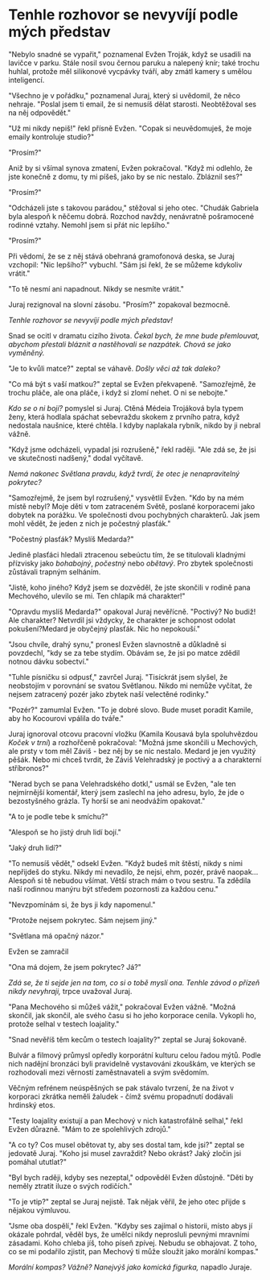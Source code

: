 # Tenhle rozhovor se nevyvíjí podle mých představ

"Nebylo snadné se vypařit," poznamenal Evžen Troják, když se usadili na lavičce v parku. Stále nosil svou černou paruku a nalepený knír; také trochu huhlal, protože měl silikonové vycpávky tváří, aby zmátl kamery s umělou inteligencí.

"Všechno je v pořádku," poznamenal Juraj, který si uvědomil, že něco nehraje. "Poslal jsem ti email, že si nemusíš dělat starosti. Neobtěžoval ses na něj odpovědět."

"Už mi nikdy nepiš!" řekl přísně Evžen. "Copak si neuvědomuješ, že moje emaily kontroluje studio?"

"Prosím?"

Aniž by si všímal synova zmatení, Evžen pokračoval. "Když mi odlehlo, že jste konečně z domu, ty mi píšeš, jako by se nic nestalo. Zbláznil ses?"

"Prosím?"

"Odcházeli jste s takovou parádou," stěžoval si jeho otec. "Chudák Gabriela byla alespoň k něčemu dobrá. Rozchod navždy, nenávratně pošramocené rodinné vztahy. Nemohl jsem si přát nic lepšího."

"Prosím?"

Při vědomí, že se z něj stává obehraná gramofonová deska, se Juraj vzchopil: "Nic lepšího?" vybuchl. "Sám jsi řekl, že se můžeme kdykoliv vrátit."

"To tě nesmí ani napadnout. Nikdy se nesmíte vrátit."

Juraj rezignoval na slovní zásobu. "Prosím?" zopakoval bezmocně.

*Tenhle rozhovor se nevyvíjí podle mých představ!*

Snad se ocitl v dramatu cizího života. *Čekal bych, že mne bude přemlouvat, abychom přestali bláznit a nastěhovali se nazpátek. Chová se jako vyměněný.*

"Je to kvůli matce?" zeptal se váhavě. *Došly věci až tak daleko?*

"Co má být s vaší matkou?" zeptal se Evžen překvapeně. "Samozřejmě, že trochu pláče, ale ona pláče, i když si zlomí nehet. O ni se nebojte."

*Kdo se o ni bojí?* pomyslel si Juraj. Ctěná Médeia Trojáková byla typem ženy, která hodlala spáchat sebevraždu skokem z prvního patra, když nedostala naušnice, které chtěla. I kdyby naplakala rybník, nikdo by ji nebral vážně.

"Když jsme odcházeli, vypadal jsi rozrušeně," řekl raději. "Ale zdá se, že jsi ve skutečnosti nadšený," dodal vyčítavě.

*Nemá nakonec Světlana pravdu, když tvrdí, že otec je nenapravitelný pokrytec?*

"Samozřejmě, že jsem byl rozrušený," vysvětlil Evžen. "Kdo by na mém místě nebyl? Moje děti v tom zatraceném Světě, poslané korporacemi jako dobytek na porážku. Ve společnosti dvou pochybných charakterů. Jak jsem mohl vědět, že jeden z nich je počestný plasťák."

"Počestný plasťák? Myslíš Medarda?"

Jedině plasťáci hledali ztracenou sebeúctu tím, že se titulovali kladnými přízvisky jako *bohabojný*, *počestný* nebo *obětavý*. Pro zbytek společnosti zůstávali trapným selháním.

"Jistě, koho jiného? Když jsem se dozvěděl, že jste skončili v rodině pana Mechového, ulevilo se mi. Ten chlapík má charakter!"

"Opravdu myslíš Medarda?" opakoval Juraj nevěřícně. "Poctivý? No budiž! Ale charakter? Netvrdil jsi vždycky, že charakter je schopnost odolat pokušení?Medard je obyčejný plasťák. Nic ho nepokouší."

"Jsou chvíle, drahý synu," pronesl Evžen slavnostně a důkladně si povzdechl, "kdy se za tebe stydím. Obávám se, že jsi po matce zdědil notnou dávku sobectví."

"Tuhle písničku si odpusť," zavrčel Juraj. "Tisíckrát jsem slyšel, že neobstojím v porovnání se svatou Světlanou. Nikdo mi nemůže vyčítat, že nejsem zatracený pozér jako zbytek naší velectěné rodinky."

"Pozér?" zamumlal Evžen. "To je dobré slovo. Bude muset poradit Kamile, aby ho Kocourovi vpálila do tváře."

Juraj ignoroval otcovu pracovní vložku (Kamila Kousavá byla spoluhvězdou *Koček v trní*) a rozhořčeně pokračoval: "Možná jsme skončili u Mechových, ale prsty v tom měl Záviš - bez něj by se nic nestalo. Medard je jen využitý pěšák. Nebo mi chceš tvrdit, že Záviš Velehradský je poctivý a a charakterní stříbronos?"

"Nerad bych se pana Velehradského dotkl," usmál se Evžen, "ale ten nejmírnější komentář, který jsem zaslechl na jeho adresu, bylo, že jde o bezostyšného grázla. Ty horší se ani neodvážím opakovat."

"A to je podle tebe k smíchu?"

"Alespoň se ho jistý druh lidí bojí."

"Jaký druh lidí?"

"To nemusíš vědět," odsekl Evžen. "Když budeš mít štěstí, nikdy s nimi nepřijdeš do styku. Nikdy mi nevadilo, že nejsi, ehm, pozér, právě naopak... Alespoň si tě nebudou všímat. Větší strach mám o tvou sestru. Ta zdědila naší rodinnou manýru být středem pozornosti za každou cenu."

"Nevzpomínám si, že bys ji kdy napomenul."

"Protože nejsem pokrytec. Sám nejsem jiný."

"Světlana má opačný názor."

Evžen se zamračil

"Ona má dojem, že jsem pokrytec? Já?"

*Zdá se, že ti sejde jen na tom, co si o tobě myslí ona. Tenhle závod o přízeň nikdy nevyhraji,* trpce uvažoval Juraj.

"Pana Mechového si můžeš vážit," pokračoval Evžen vážně. "Možná skončil, jak skončil, ale svého času si ho jeho korporace cenila. Vykopli ho, protože selhal v testech loajality."

"Snad nevěříš těm kecům o testech loajality?" zeptal se Juraj šokovaně.

Bulvár a filmový průmysl opředly korporátní kulturu celou řadou mýtů. Podle nich nadějní bronzáci byli pravidelně vystavováni zkouškám, ve kterých se rozhodovali mezi věrností zaměstnavateli a svým svědomím.

Věčným refrénem neúspěšných se pak stávalo tvrzení, že na život v korporaci zkrátka neměli žaludek - čímž svému propadnutí dodávali hrdinský etos.

"Testy loajality existují a pan Mechový v nich katastrofálně selhal," řekl Evžen důrazně. "Mám to ze spolehlivých zdrojů."

"A co ty? Cos musel obětovat ty, aby ses dostal tam, kde jsi?" zeptal se jedovatě Juraj. "Koho jsi musel zavraždit? Nebo okrást? Jaký zločin jsi pomáhal ututlat?"

"Byl bych raději, kdyby ses nezeptal," odpověděl Evžen důstojně. "Děti by neměly ztratit iluze o svých rodičích."

"To je vtip?" zeptal se Juraj nejistě. Tak nějak věřil, že jeho otec přijde s nějakou výmluvou.

"Jsme oba dospělí," řekl Evžen. "Kdyby ses zajímal o historii, místo abys jí okázale pohrdal, věděl bys, že umělci nikdy neprosluli pevnými mravními zásadami. Koho chleba jíš, toho píseň zpívej. Nebudu se obhajovat. Z toho, co se mi podařilo zjistit, pan Mechový ti může sloužit jako morální kompas."

*Morální kompas? Vážně? Nanejvýš jako komická figurka,* napadlo Juraje.
